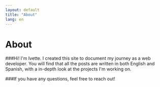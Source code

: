 ```yaml
---
layout: default
title: "About"
lang: en
---
```


About
=====
###Hi! I'm Ivette. I created this site to document my journey as a web developer. You will find that all the posts are written in both English and Spanish, with a in-depth look at the projects I'm working on. 

###If you have any questions, feel free to reach out! 